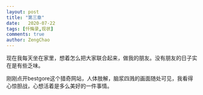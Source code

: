 ```yaml
---
layout: post
title: "第三章"
date:   2020-07-22
tags: [忏悔录,现状]
comments: true
author: ZengChao
---
```


现在我每天坐在家里，想着怎么把大家联合起来，做我的朋友。没有朋友的日子实在是有些乏味。

刚刚点开bestgore这个猎奇网站，人体肢解，脑浆四溅的画面随处可见，我看得心惊胆战，心想活着是多么美好的一件事情。
